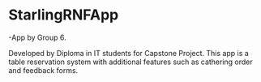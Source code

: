 # StarlingRNFApp
-App by Group 6.

Developed by Diploma in IT students for Capstone Project.
This app is a table reservation system with additional features such as cathering order and feedback forms.
